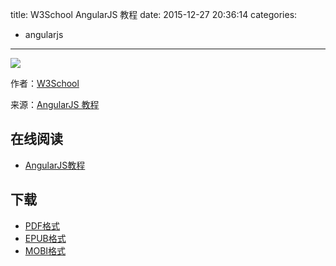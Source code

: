 title: W3School AngularJS 教程
date: 2015-12-27 20:36:14
categories:
  - angularjs
---

![](https://ek8whxe.cloudimg.io/s/width/226/https://www.gitbook.com/cover/book/wizardforcel/w3school-angularjs.jpg?build=1450096269420&v=12.0.2)

作者：[W3School](http://www.w3cschool.cc)

来源：[AngularJS 教程](http://www.w3cschool.cc/angularjs/angularjs-tutorial.html)

<!--more-->

## 在线阅读 ##

* [AngularJS教程](https://www.gitbook.com/book/wizardforcel/w3school-angularjs/details)

## 下载 ##

* [PDF格式](https://www.gitbook.com/download/pdf/book/wizardforcel/w3school-angularjs)
* [EPUB格式](https://www.gitbook.com/download/epub/book/wizardforcel/w3school-angularjs)
* [MOBI格式](https://www.gitbook.com/download/mobi/book/wizardforcel/w3school-angularjs)